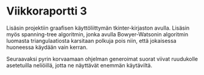 # Viikkoraportti 3

Lisäsin projektiin graafisen käyttöliittymän tkinter-kirjaston avulla. Lisäsin myös spanning-tree algoritmin, jonka avulla Bowyer-Watsonin algoritmin luomasta triangulaatiosta karsitaan polkuja pois niin, että jokaisessa huoneessa käydään vain kerran.

Seuraavaksi pyrin korvaamaan ohjelman generoimat suorat viivat ruudukolle asetetuilla neliöillä, jotta ne näyttävät enemmän käytäviltä.